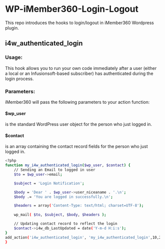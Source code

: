 # WP-iMember360-Login-Logout

This repo introduces the hooks to login/logout in iMember360 Wordpress plugin.

## i4w_authenticated_login

### Usage:
This hook allows you to run your own code immediately after a user (either a local or an Infusionsoft-based subscriber) has authenticated during the login process.

### Parameters:
iMember360 will pass the following parameters to your action function:

#### $wp_user
is the standard WordPress user object for the person who just logged in.
#### $contact
is an array containing the contact record fields for the person who just logged in.


```bash
<?php
function my_i4w_authenticated_login($wp_user, $contact) {
  	// Sending an Email to logged in user
	$to = $wp_user->email;

	$subject = 'Login Notification';

	$body = 'Dear ' . $wp_user->user_niceaname . '.\n';
	$body .= 'You are logged in successfully.\n';

	$headers = array('Content-Type: text/html; charset=UTF-8');
	 
	wp_mail( $to, $subject, $body, $headers );

	// Updating contact record to reflect the login
	$contact->i4w_db_LastUpdated = date('Y-m-d H:i:s');
}
add_action('i4w_authenticated_login', 'my_i4w_authenticated_login',10,2);
}
```